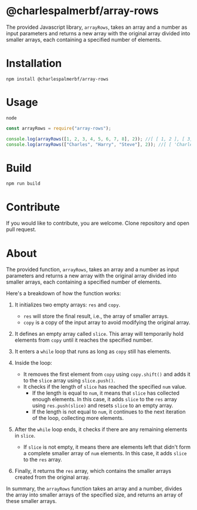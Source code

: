 # @charlespalmerbf/array-rows

The provided Javascript library, `arrayRows`, takes an array and a number as input parameters and returns a new array with the original array divided into smaller arrays, each containing a specified number of elements.

# Installation

`npm install @charlespalmerbf/array-rows`

# Usage

`node`

```js
const arrayRows = require("array-rows");

console.log(arrayRows([1, 2, 3, 4, 5, 6, 7, 8], 2)); //[ [ 1, 2 ], [ 3, 4 ], [ 5, 6 ], [ 7, 8 ] ]
console.log(arrayRows(["Charles", "Harry", "Steve"], 2)); //[ [ 'Charles', 'Harry' ], [ 'Steve' ] ]
```

# Build

`npm run build`

# Contribute

If you would like to contribute, you are welcome. Clone repository and open pull request.

# About

The provided function, `arrayRows`, takes an array and a number as input parameters and returns a new array with the original array divided into smaller arrays, each containing a specified number of elements.

Here's a breakdown of how the function works:

1.  It initializes two empty arrays: `res` and `copy`.

    -   `res` will store the final result, i.e., the array of smaller arrays.
    -   `copy` is a copy of the input array to avoid modifying the original array.

2.  It defines an empty array called `slice`. This array will temporarily hold elements from `copy` until it reaches the specified number.

3.  It enters a `while` loop that runs as long as `copy` still has elements.

4.  Inside the loop:

    -   It removes the first element from `copy` using `copy.shift()` and adds it to the `slice` array using `slice.push()`.
    -   It checks if the length of `slice` has reached the specified `num` value.
        -   If the length is equal to `num`, it means that `slice` has collected enough elements. In this case, it adds `slice` to the `res` array using `res.push(slice)` and resets `slice` to an empty array.
        -   If the length is not equal to `num`, it continues to the next iteration of the loop, collecting more elements.

5.  After the `while` loop ends, it checks if there are any remaining elements in `slice`.

    -   If `slice` is not empty, it means there are elements left that didn't form a complete smaller array of `num` elements. In this case, it adds `slice` to the `res` array.

6.  Finally, it returns the `res` array, which contains the smaller arrays created from the original array.

In summary, the `arrayRows` function takes an array and a number, divides the array into smaller arrays of the specified size, and returns an array of these smaller arrays.
